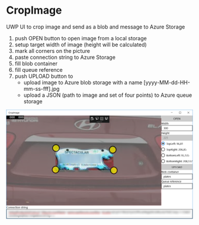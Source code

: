 # CropImage
UWP UI to crop image and send as a blob and message to Azure Storage 

1. push OPEN button to open image from a local storage
2. setup target width of image (height will be calculated)
3. mark all corners on the picture
4. paste connection string to Azure Storage
5. fill blob container
6. fill queue reference
7. push UPLOAD button to
	- upload image to Azure blob storage with a name [yyyy-MM-dd-HH-mm-ss-fff].jpg
	- upload a JSON (path to image and set of four points) to Azure queue storage


![](CaptureBlured.png)